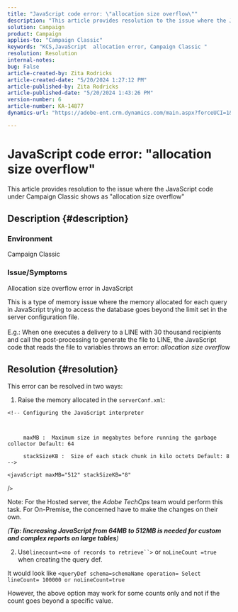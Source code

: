 ```yaml
---
title: "JavaScript code error: \"allocation size overflow\""
description: "This article provides resolution to the issue where the JavaScript code under Campaign Classic shows as \"allocation size overflow\""
solution: Campaign
product: Campaign
applies-to: "Campaign Classic"
keywords: "KCS,JavaScript  allocation error, Campaign Classic "
resolution: Resolution
internal-notes: 
bug: False
article-created-by: Zita Rodricks
article-created-date: "5/20/2024 1:27:12 PM"
article-published-by: Zita Rodricks
article-published-date: "5/20/2024 1:43:26 PM"
version-number: 6
article-number: KA-14877
dynamics-url: "https://adobe-ent.crm.dynamics.com/main.aspx?forceUCI=1&pagetype=entityrecord&etn=knowledgearticle&id=c63cf8a8-ac16-ef11-9f8a-6045bd026dc7"

---
```

# JavaScript code error: "allocation size overflow"


This article provides resolution to the issue where the JavaScript code under Campaign Classic shows as "allocation size overflow"

## Description {#description}


### Environment

Campaign Classic

### Issue/Symptoms

Allocation size overflow error in JavaScript

This is a type of memory issue where the memory allocated for each query in JavaScript trying to access the database goes beyond the limit set in the server configuration file.
<br><br>E.g.: When one executes a delivery to a LINE with 30 thousand recipients and call the post-processing to generate the file to LINE, the JavaScript code that reads the file to variables throws an error: *allocation size overflow*









## Resolution {#resolution}

This error can be resolved in two ways:<br>
1. Raise the memory allocated in the `serverConf.xml`:


```
<!-- Configuring the JavaScript interpreter
```


` `

`     maxMB :  Maximum size in megabytes before running the garbage collector Default: 64`

`     stackSizeKB :  Size of each stack chunk in kilo octets Default: 8 -->`

`<javaScript maxMB="512" stackSizeKB="8"`



/`>`



Note: For the Hosted server, the *Adobe TechOps* team would perform this task. For On-Premise, the concerned have to make the changes on their own.



*(<b>Tip: I</b><b>increasing JavaScript from 64MB to 512MB is needed for custom and complex reports on large tables</b>)*



2. Use`linecount=<no of records to retrieve``>`  or `noLineCount =true` when creating the query def.

It would look like `<queryDef schema=schemaName operation= Select lineCount= 100000 or noLineCount=true`

However, the above option may work for some counts only and not if the count goes beyond a specific value.
